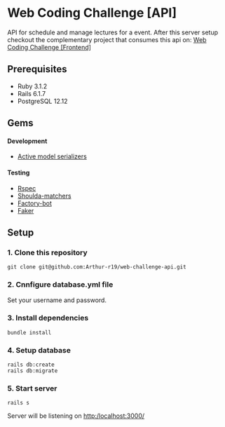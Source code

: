 # Web Coding Challenge [API]
API for schedule and manage lectures for a event. After this server setup checkout the complementary project that consumes this api on: [Web Coding Challenge [Frontend]](https://github.com/Arthur-r19/web-challenge-frontend/tree/develop)

## Prerequisites
- Ruby 3.1.2
- Rails 6.1.7
- PostgreSQL 12.12

## Gems
#### Development
- [Active model serializers](https://github.com/rails-api/active_model_serializers)

#### Testing
- [Rspec](https://github.com/rspec/rspec-rails)
- [Shoulda-matchers](https://github.com/thoughtbot/shoulda-matchers)
- [Factory-bot](https://github.com/thoughtbot/factory_bot_rails)
- [Faker](https://github.com/faker-ruby/faker)

## Setup
### 1. Clone this repository
```
git clone git@github.com:Arthur-r19/web-challenge-api.git
```
### 2. Cnnfigure database.yml file
Set your username and password.
### 3. Install dependencies
```
bundle install
```
### 4. Setup database
```
rails db:create
rails db:migrate
```
### 5. Start server
```
rails s
```
Server will be listening on [http:/localhost:3000/](http:/localhost:3000/)
